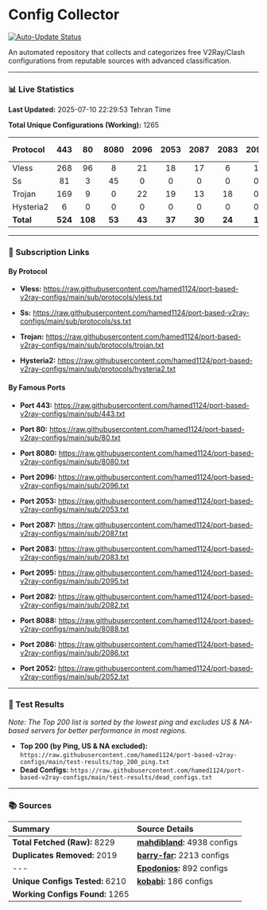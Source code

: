 # Config Collector

[![Auto-Update Status](https://github.com/hamed1124/port-based-v2ray-configs/actions/workflows/main.yml/badge.svg)](https://github.com/hamed1124/port-based-v2ray-configs/actions/workflows/main.yml)

An automated repository that collects and categorizes free V2Ray/Clash configurations from reputable sources with advanced classification.

---

### 📊 Live Statistics

**Last Updated:** 2025-07-10 22:29:53 Tehran Time

**Total Unique Configurations (Working):** 1265

| Protocol | 443 | 80 | 8080 | 2096 | 2053 | 2087 | 2083 | 2095 | 2082 | 8088 | 2086 | 2052 | Other Ports | Total |
|:---| :---: | :---: | :---: | :---: | :---: | :---: | :---: | :---: | :---: | :---: | :---: | :---: |:---:|:---:|
| Vless | 268 | 96 | 8 | 21 | 18 | 17 | 6 | 1 | 1 | 0 | 0 | 0 | 190 | **626** |
| Ss | 81 | 3 | 45 | 0 | 0 | 0 | 0 | 0 | 0 | 0 | 0 | 0 | 189 | **318** |
| Trojan | 169 | 9 | 0 | 22 | 19 | 13 | 18 | 0 | 0 | 0 | 0 | 0 | 62 | **312** |
| Hysteria2 | 6 | 0 | 0 | 0 | 0 | 0 | 0 | 0 | 0 | 0 | 0 | 0 | 3 | **9** |
| **Total** | **524** | **108** | **53** | **43** | **37** | **30** | **24** | **1** | **1** | **0** | **0** | **0** | **444** | **1265** |

---

### 🚀 Subscription Links

#### By Protocol

- **Vless:**
  https://raw.githubusercontent.com/hamed1124/port-based-v2ray-configs/main/sub/protocols/vless.txt

- **Ss:**
  https://raw.githubusercontent.com/hamed1124/port-based-v2ray-configs/main/sub/protocols/ss.txt

- **Trojan:**
  https://raw.githubusercontent.com/hamed1124/port-based-v2ray-configs/main/sub/protocols/trojan.txt

- **Hysteria2:**
  https://raw.githubusercontent.com/hamed1124/port-based-v2ray-configs/main/sub/protocols/hysteria2.txt

#### By Famous Ports

- **Port 443:**
  https://raw.githubusercontent.com/hamed1124/port-based-v2ray-configs/main/sub/443.txt

- **Port 80:**
  https://raw.githubusercontent.com/hamed1124/port-based-v2ray-configs/main/sub/80.txt

- **Port 8080:**
  https://raw.githubusercontent.com/hamed1124/port-based-v2ray-configs/main/sub/8080.txt

- **Port 2096:**
  https://raw.githubusercontent.com/hamed1124/port-based-v2ray-configs/main/sub/2096.txt

- **Port 2053:**
  https://raw.githubusercontent.com/hamed1124/port-based-v2ray-configs/main/sub/2053.txt

- **Port 2087:**
  https://raw.githubusercontent.com/hamed1124/port-based-v2ray-configs/main/sub/2087.txt

- **Port 2083:**
  https://raw.githubusercontent.com/hamed1124/port-based-v2ray-configs/main/sub/2083.txt

- **Port 2095:**
  https://raw.githubusercontent.com/hamed1124/port-based-v2ray-configs/main/sub/2095.txt

- **Port 2082:**
  https://raw.githubusercontent.com/hamed1124/port-based-v2ray-configs/main/sub/2082.txt

- **Port 8088:**
  https://raw.githubusercontent.com/hamed1124/port-based-v2ray-configs/main/sub/8088.txt

- **Port 2086:**
  https://raw.githubusercontent.com/hamed1124/port-based-v2ray-configs/main/sub/2086.txt

- **Port 2052:**
  https://raw.githubusercontent.com/hamed1124/port-based-v2ray-configs/main/sub/2052.txt

---

### 🧪 Test Results
*Note: The Top 200 list is sorted by the lowest ping and excludes US & NA-based servers for better performance in most regions.*

- **Top 200 (by Ping, US & NA excluded):** `https://raw.githubusercontent.com/hamed1124/port-based-v2ray-configs/main/test-results/top_200_ping.txt`
- **Dead Configs:** `https://raw.githubusercontent.com/hamed1124/port-based-v2ray-configs/main/test-results/dead_configs.txt`

---

### 📚 Sources

| Summary | Source Details |
|:---|:---|
| **Total Fetched (Raw):** 8229 | **[mahdibland](https://github.com/mahdibland/V2RayAggregator):** 4938 configs |
| **Duplicates Removed:** 2019 | **[barry-far](https://github.com/barry-far/V2ray-Config):** 2213 configs |
| --- | **[Epodonios](https://github.com/Epodonios/v2ray-configs):** 892 configs |
| **Unique Configs Tested:** 6210 | **[kobabi](https://github.com/liketolivefree/kobabi):** 186 configs |
| **Working Configs Found:** 1265 |  |
